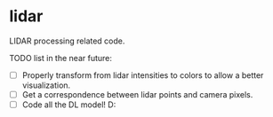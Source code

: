 # lidar
LIDAR processing related code.

TODO list in the near future:

- [ ] Properly transform from lidar intensities to colors to allow a better visualization.
- [ ] Get a correspondence between lidar points and camera pixels.
- [ ] Code all the DL model! D: